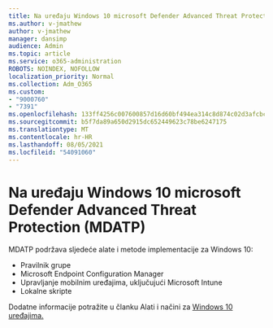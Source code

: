 ```yaml
---
title: Na uređaju Windows 10 microsoft Defender Advanced Threat Protection (MDATP)
ms.author: v-jmathew
author: v-jmathew
manager: dansimp
audience: Admin
ms.topic: article
ms.service: o365-administration
ROBOTS: NOINDEX, NOFOLLOW
localization_priority: Normal
ms.collection: Adm_O365
ms.custom:
- "9000760"
- "7391"
ms.openlocfilehash: 133ff4256c007600857d16d60bf494ea314c8d874c02d3afcbc3ff1a29b9c802
ms.sourcegitcommit: b5f7da89a650d2915dc652449623c78be6247175
ms.translationtype: MT
ms.contentlocale: hr-HR
ms.lasthandoff: 08/05/2021
ms.locfileid: "54091060"
---
```

# <a name="onboard-a-windows-10-device-to-microsoft-defender-advanced-threat-protection-mdatp"></a>Na uređaju Windows 10 microsoft Defender Advanced Threat Protection (MDATP)

MDATP podržava sljedeće alate i metode implementacije za Windows 10:

- Pravilnik grupe
- Microsoft Endpoint Configuration Manager
- Upravljanje mobilnim uređajima, uključujući Microsoft Intune
- Lokalne skripte

Dodatne informacije potražite u članku Alati i načini za [Windows 10 uređajima.](https://go.microsoft.com/fwlink/?linkid=2143460)
